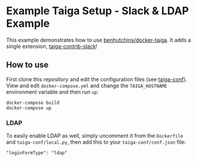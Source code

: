 # Example Taiga Setup - Slack & LDAP Example

This example demonstrates how to use [benhutchins/docker-taiga](https://github.com/benhutchins/docker-taiga).
It adds a single extension, [taiga-contrib-slack](https://github.com/taigaio/taiga-contrib-slack)!

## How to use

First clone this repository and edit the configuration files (see [taiga-conf](https://github.com/benhutchins/docker-taiga-example/tree/master/taiga-conf)). View and edit `docker-compose.yml` and change the `TAIGA_HOSTNAME` environment variable and then run `up`:

    docker-compose build
    docker-compose up

### LDAP

To easily enable LDAP as well, simply uncomment it from the `Dockerfile` and `taiga-conf/local.py`,
then add this to your `taiga-conf/conf.json` file:

    "loginFormType": "ldap"
